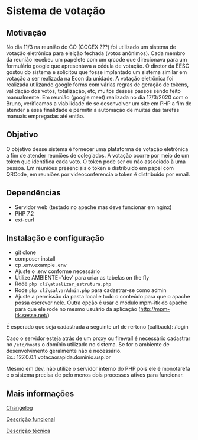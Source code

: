 # Sistema de votação

## Motivação

No dia 11/3 na reunião do CO (COCEX ???) foi utilizado um sistema de votação eletrônica para eleição fechada (votos anônimos). Cada membro da reunião recebeu um papelete com um qrcode que direcionava para um formulário google que apresentava a cédula de votação. O diretor da EESC gostou do sistema e solicitou que fosse implantado um sistema similar em votação a ser realizada na Econ da unidade. A votação eletrônica foi realizada utilizando google forms com várias regras de geração de tokens, validação dos votos, totalização, etc, muitos desses passos sendo feito manualmente. Em reunião (google meet) realizada no dia 17/3/2020 com o Bruno, verificamos a viabilidade de se desenvolver um site em PHP a fim de atender a essa finalidade e permitir a automação de muitas das tarefas manuais empregadas até então.

## Objetivo

O objetivo desse sistema é fornecer uma plataforma de votação eletrônica a fim de atender reuniões de colegiados. A votação ocorre por meio de um token que identifica cada voto. O token pode ser ou não associado à uma pessoa. Em reuniões presenciais o token é distribuído em papel com QRCode, em reuniões por videoconferencia o token é distribuído por email.

## Dependências

* Servidor web (testado no apache mas deve funcionar em nginx)
* PHP 7.2
* ext-curl

## Instalação e configuração

* git clone
* composer install
* cp .env.example .env
* Ajuste o .env conforme necessário
* Utilize AMBIENTE='dev' para criar as tabelas on the fly
* Rode `php cli\atualizar_estrutura.php`
* Rode `php cli\salvarAdmin.php` para cadastrar-se como admin
* Ajuste a permissão da pasta local e todo o conteúdo para que o apache possa escrever nele. Outra opção é usar o módulo mpm-itk do apache para que ele rode no mesmo usuário da aplicação (http://mpm-itk.sesse.net/)

É esperado que seja cadastrada a seguinte url de rertono (callback): /login

Caso o servidor esteja atrás de um proxy ou firewall é necessário cadastrar no `/etc/hosts` o domínio utilizado no sistema.
Se for o ambiente de desenvolvimento geralmente não é necessário.\
Ex.: 127.0.0.1 votacaorapida.dominio.usp.br

Mesmo em dev, não utilize o servidor interno do PHP pois ele é monotarefa e o sistema precisa de pelo menos dois processos ativos para funcionar.

## Mais informações

[Changelog](doc/changelog.md)

[Descrição funcional](doc/descricao_funcional.md)

[Descrição técnica](doc/descricao_tecnica.md)

